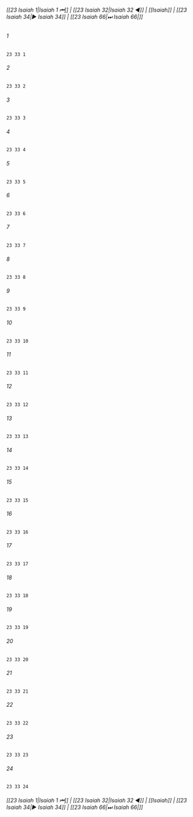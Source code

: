 
###### [[23 Isaiah 1|Isaiah 1 ⏮]] | [[23 Isaiah 32|Isaiah 32 ◀]] | [[Isaiah]] | [[23 Isaiah 34|▶ Isaiah 34]] | [[23 Isaiah 66|⏭ Isaiah 66|]]

###### 1
``` verse
23 33 1 
```
###### 2
``` verse
23 33 2 
```
###### 3
``` verse
23 33 3 
```
###### 4
``` verse
23 33 4 
```
###### 5
``` verse
23 33 5 
```
###### 6
``` verse
23 33 6 
```
###### 7
``` verse
23 33 7 
```
###### 8
``` verse
23 33 8 
```
###### 9
``` verse
23 33 9 
```
###### 10
``` verse
23 33 10 
```
###### 11
``` verse
23 33 11 
```
###### 12
``` verse
23 33 12 
```
###### 13
``` verse
23 33 13 
```
###### 14
``` verse
23 33 14 
```
###### 15
``` verse
23 33 15 
```
###### 16
``` verse
23 33 16 
```
###### 17
``` verse
23 33 17 
```
###### 18
``` verse
23 33 18 
```
###### 19
``` verse
23 33 19 
```
###### 20
``` verse
23 33 20 
```
###### 21
``` verse
23 33 21 
```
###### 22
``` verse
23 33 22 
```
###### 23
``` verse
23 33 23 
```
###### 24
``` verse
23 33 24 
```

###### [[23 Isaiah 1|Isaiah 1 ⏮]] | [[23 Isaiah 32|Isaiah 32 ◀]] | [[Isaiah]] | [[23 Isaiah 34|▶ Isaiah 34]] | [[23 Isaiah 66|⏭ Isaiah 66|]]

